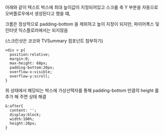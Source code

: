 아래와 같이 텍스트 박스에 최대 높이값이 지정되어있고 스크롤 축 Y 부분을 자동으로 오버플로우에서 생성된다고 했을 떄,


크롬은 정상적으로 padding-bottom 을 제외하고 높이 지정이 되지만, 파이어폭스 및 인터넷 익스플로러에서는 되지않음

(스크린샷은 코코와 TVSummary 컴포넌트 첨부하기)
```
>div > p{
  position:relative;
  margin:0;
  max-height: 68px;
  padding-bottom:20px;
  overflow-x:visible;
  overflow-y:scroll;
}
```


위 상태에서 해당되는 박스에 가상선택자를 통해 padding-bottom 만큼의 height 를 추가 해 주면 상태 해결
```
&:after{
  content: '';
  display:block;
  width:100%;
  height:20px;
}
```